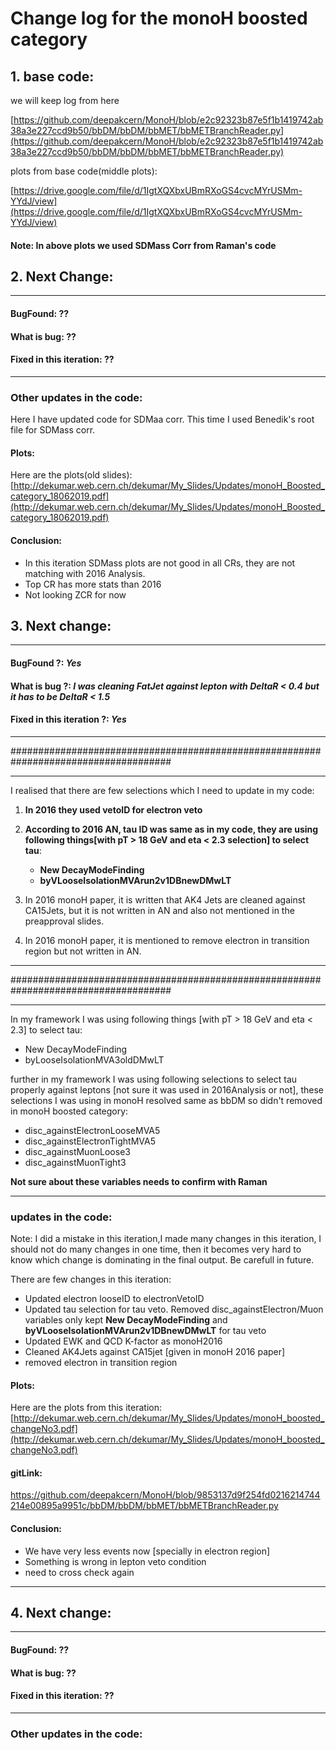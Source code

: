 # Change log for the monoH boosted category

## 1. base code:

we will keep log from here

[https://github.com/deepakcern/MonoH/blob/e2c92323b87e5f1b1419742ab38a3e227ccd9b50/bbDM/bbDM/bbMET/bbMETBranchReader.py](https://github.com/deepakcern/MonoH/blob/e2c92323b87e5f1b1419742ab38a3e227ccd9b50/bbDM/bbDM/bbMET/bbMETBranchReader.py)


plots from base code(middle plots): 

[https://drive.google.com/file/d/1IgtXQXbxUBmRXoGS4cvcMYrUSMm-YYdJ/view](https://drive.google.com/file/d/1IgtXQXbxUBmRXoGS4cvcMYrUSMm-YYdJ/view)



#### Note: In above plots we used SDMass Corr from Raman's code

## 2. Next Change:

---
#### BugFound: ??
#### What is bug: ??
#### Fixed in this iteration: ??
---
### Other updates in the code:

Here I have updated code for SDMaa corr. This time I used Benedik's root file for SDMass corr.

#### Plots:
Here are the plots(old slides):
[http://dekumar.web.cern.ch/dekumar/My_Slides/Updates/monoH_Boosted_category_18062019.pdf](http://dekumar.web.cern.ch/dekumar/My_Slides/Updates/monoH_Boosted_category_18062019.pdf)

#### Conclusion:
- In this iteration SDMass plots are not good in all CRs, they are not matching with 2016 Analysis.
- Top CR has more stats than 2016
- Not looking ZCR for now

## 3. Next change:

---
#### BugFound ?: *Yes*
#### What is bug ?: *I was cleaning FatJet against lepton with DeltaR < 0.4 but it has to be DeltaR < 1.5*
#### Fixed in this iteration ?: *Yes*
---
#####################################################################################

---
I realised that there are few selections which I need to update in my code:

1. **In 2016 they used vetoID for electron veto**
2. **According to 2016 AN, tau ID was same as in my code, they are using following things[with pT > 18 GeV and eta < 2.3 selection] to select tau**:
   - **New DecayModeFinding**
   - **byVLooseIsolationMVArun2v1DBnewDMwLT**
  
3. In 2016 monoH paper, it is written that AK4 Jets are cleaned against CA15Jets, but it is not written in AN and also not mentioned in the preapproval slides.

4. In 2016 monoH paper, it is mentioned to remove electron in transition region but not written in AN.

---
#####################################################################################

---
In my framework I was using following things [with pT > 18 GeV and eta < 2.3] to select tau:
- New DecayModeFinding
- byLooseIsolationMVA3oldDMwLT


further in my framework I was using following selections to select tau properly against leptons [not sure it was used in 2016Analysis or not], these selections I was using in monoH resolved same as bbDM so didn't removed in monoH boosted category:
- disc_againstElectronLooseMVA5
- disc_againstElectronTightMVA5
- disc_againstMuonLoose3 
- disc_againstMuonTight3

**Not sure about these variables needs to confirm with Raman**

---
### updates in the code:
Note: 
I did a mistake in this iteration,I made many changes in this iteration, I should not do many changes in one time, then it becomes very hard to know which change is dominating in the final output. Be carefull in future.

There are few changes in this iteration:

- Updated electron looseID to electronVetoID
- Updated tau selection for tau veto. Removed disc_againstElectron/Muon variables only kept **New DecayModeFinding** and **byVLooseIsolationMVArun2v1DBnewDMwLT** for tau veto
- Updated EWK and QCD K-factor as monoH2016
- Cleaned AK4Jets against CA15jet [given in monoH 2016 paper]
- removed electron in transition region

#### Plots:
Here are the plots from this iteration: [http://dekumar.web.cern.ch/dekumar/My_Slides/Updates/monoH_boosted_changeNo3.pdf](http://dekumar.web.cern.ch/dekumar/My_Slides/Updates/monoH_boosted_changeNo3.pdf)

#### gitLink:
https://github.com/deepakcern/MonoH/blob/9853137d9f254fd0216214744214e00895a9951c/bbDM/bbDM/bbMET/bbMETBranchReader.py

#### Conclusion:
- We have very less events now [specially in electron region]
- Something is wrong in lepton veto condition
- need to cross check again
---

## 4. Next change:

---
#### BugFound: ??
#### What is bug: ??
#### Fixed in this iteration: ??
---
### Other updates in the code:

